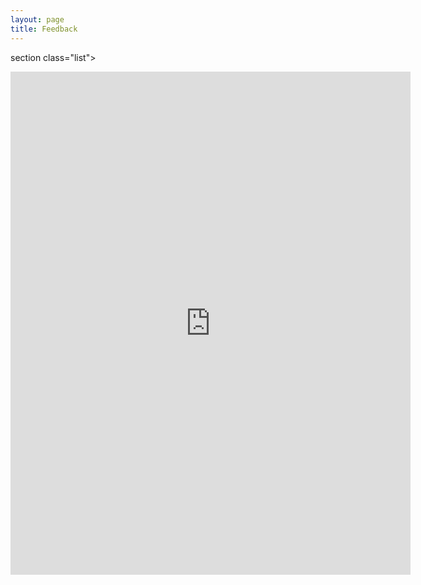 ```yaml
---
layout: page
title: Feedback
---
```


section class="list">
                    <div class="item ">
                <iframe src="https://docs.google.com/forms/d/e/1FAIpQLScDY5FtZ6LuGJqVHRCP78lL0NzILtNPIdWpP2iAzZMxr-KeAw/viewform?embedded=true" width="640" height="805" frameborder="0" marginheight="0" marginwidth="0">Loading…</iframe>
      </div>
</section>        
               
        
              
   
